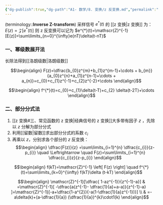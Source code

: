```yaml
---
{"dg-publish":true,"dg-path":"A1- 数学/8. 变换/z 反变换.md","permalink":"/A1- 数学/8. 变换/z 反变换/","dgPassFrontmatter":true,"noteIcon":"","created":"2024-10-08T17:05:15.000+08:00","updated":"2025-04-23T17:44:01.716+08:00"}
---
```



(terminology::**Inverse Z-transform**)
采样信号 $e^{*}(t)$ 的 [[z 变换\|z 变换]] 为：$E(z)=\mathscr{Z}[e^{*}(t)]$
则 z 反变换可以记为 $e^{*}(t)=\mathscr{Z}^{-1}[E(z)]=\sum\limits_{n=0}^{\infty}e(nT)\delta(t-nT)$

### 一、幂级数展开法
长除法得到[[洛朗级数\|洛朗级数]]

$$\begin{align}
F(z)=\dfrac{b_{0}z^{m}+b_{1}z^{m-1}+\cdots + b_{m}}{a_{0}z^{n}+a_{1}z^{n-1}+\cdots + a_{n}}=c_{0}+c_{1}z^{-1}+c_{2}z^{-2}+\cdots 
\end{align}$$

$$\begin{align}
f^{*}(t)=c_{0}+c_{1}\delta(t-T)+c_{2} \delta(t-2T)+\cdots 
\end{align}$$

### 二、部分分式法
1.  [[z 变换#三、常见函数的 z 变换\|经典信号的 z 变换]]大多带有因子 $z$  ，先除以 $z$  分解为部分分式
2. 利用[[留数\|留数]]求出部分分式的系数 $c_{i}$
3. 再乘以 $z$，分别求各个部分的 $z$ 反变换：
$$\begin{align}
\dfrac{F(z)}{z} =\sum\limits_{i=1}^{n} \dfrac{c_{i}}{z-p_{i}} \quad  \Leftrightarrow \quad F(z)=\sum\limits_{i=1}^{n} \dfrac{c_{i}z}{z-p_{i}} 
\end{align}$$

$$\begin{align}
f(kT)=\mathscr{Z}^{-1}  \left[  F(z) \right] \quad f^{*}(t)=\sum\limits_{k=0}^{\infty} f(kT)\delta (t-kT)
\end{align}$$


$$\begin{align}
\mathscr{Z}^{-1}[\dfrac{ 1-az^{-1}}{z^{-1}-a}] & =\mathscr{Z}^{-1}[  -\dfrac{a(z^{-1}- \dfrac{1}{a}+a-a)}{z^{-1}-a} ]=\mathscr{Z}^{-1}[-a+\dfrac{1-a^{2}}{-a(1-\dfrac{1}{a}z^{-1})}] \\
 & =-a\delta(k)+(a-\dfrac{1}{a}) (\dfrac{1}{a})^{k}\cdot1(k)
\end{align}$$


